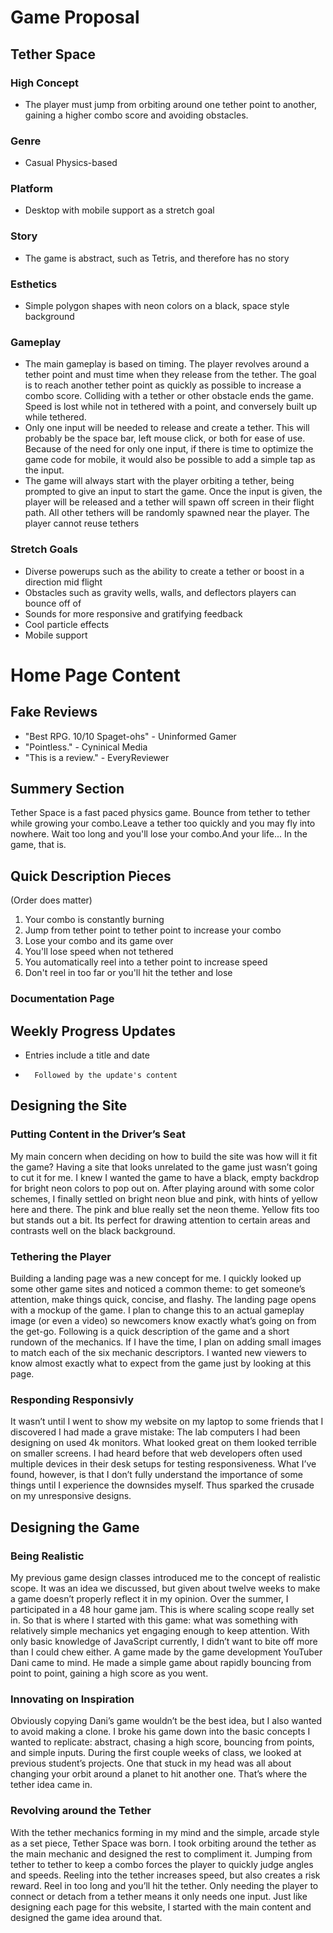 # Game Proposal

## Tether Space

### High Concept
* The player must jump from orbiting around one tether point to another, gaining a higher combo score and avoiding obstacles.

### Genre
* Casual Physics-based

### Platform
*	Desktop with mobile support as a stretch goal

### Story
*	The game is abstract, such as Tetris, and therefore has no story

### Esthetics
*	Simple polygon shapes with neon colors on a black, space style background

### Gameplay
*	The main gameplay is based on timing. The player revolves around a tether point and must time when they release from the tether. The goal is to reach another tether point as quickly as possible to increase a combo score. Colliding with a tether or other obstacle ends the game. Speed is lost while not in tethered with a point, and conversely built up while tethered.
*	Only one input will be needed to release and create a tether. This will probably be the space bar, left mouse click, or both for ease of use. Because of the need for only one input, if there is time to optimize the game code for mobile, it would also be possible to add a simple tap as the input.
*	The game will always start with the player orbiting a tether, being prompted to give an input to start the game. Once the input is given, the player will be released and a tether will spawn off screen in their flight path. All other tethers will be randomly spawned near the player. The player cannot reuse tethers

### Stretch Goals
*	Diverse powerups such as the ability to create a tether or boost in a direction mid flight
*	Obstacles such as gravity wells, walls, and deflectors players can bounce off of
*	Sounds for more responsive and gratifying feedback
*	Cool particle effects
*	Mobile support


# Home Page Content

## Fake Reviews

* "Best RPG. 10/10 Spaget-ohs" - Uninformed Gamer
* "Pointless." - Cyninical Media
* "This is a review." - EveryReviewer

## Summery Section

Tether Space is a fast paced physics game. Bounce from tether to tether while growing your combo.Leave a tether too quickly and you may fly into nowhere. Wait too long and you'll lose your combo.And your life... In the game, that is.

## Quick Description Pieces
(Order does matter)

1. Your combo is constantly burning
2. Jump from tether point to tether point to increase your combo
3. Lose your combo and its game over
4. You'll lose speed when not tethered
5. You automatically reel into a tether point to increase speed
6. Don't reel in too far or you'll hit the tether and lose

### Documentation Page

## Weekly Progress Updates

* Entries include a title and date
*       Followed by the update's content

## Designing the Site

### Putting Content in the Driver’s Seat

My main concern when deciding on how to build the site was how will it fit the game? Having a site that looks unrelated to the game just wasn’t going to cut it for me. I knew I wanted the game to have a black, empty backdrop for bright neon colors to pop out on. After playing around with some color schemes, I finally settled on bright neon blue and pink, with hints of yellow here and there. The pink and blue really set the neon theme. Yellow fits too but stands out a bit. Its perfect for drawing attention to certain areas and contrasts well on the black background.

### Tethering the Player

Building a landing page was a new concept for me. I quickly looked up some other game sites and noticed a common theme: to get someone’s attention, make things quick, concise, and flashy. The landing page opens with a mockup of the game. I plan to change this to an actual gameplay image (or even a video) so newcomers know exactly what’s going on from the get-go. Following is a quick description of the game and a short rundown of the mechanics. If I have the time, I plan on adding small images to match each of the six mechanic descriptors. I wanted new viewers to know almost exactly what to expect from the game just by looking at this page.

### Responding Responsivly

It wasn’t until I went to show my website on my laptop to some friends that I discovered I had made a grave mistake: The lab computers I had been designing on used 4k monitors. What looked great on them looked terrible on smaller screens. I had heard before that web developers often used multiple devices in their desk setups for testing responsiveness. What I’ve found, however, is that I don’t fully understand the importance of some things until I experience the downsides myself. Thus sparked the crusade on my unresponsive designs.

## Designing the Game

### Being Realistic

My previous game design classes introduced me to the concept of realistic scope. It was an idea we discussed, but given about twelve weeks to make a game doesn’t properly reflect it in my opinion. Over the summer, I participated in a 48 hour game jam. This is where scaling scope really set in. So that is where I started with this game: what was something with relatively simple mechanics yet engaging enough to keep attention. With only basic knowledge of JavaScript currently, I didn’t want to bite off more than I could chew either. A game made by the game development YouTuber Dani came to mind. He made a simple game about rapidly bouncing from point to point, gaining a high score as you went.

### Innovating on Inspiration

Obviously copying Dani’s game wouldn’t be the best idea, but I also wanted to avoid making a clone. I broke his game down into the basic concepts I wanted to replicate: abstract, chasing a high score, bouncing from points, and simple inputs. During the first couple weeks of class, we looked at previous student’s projects. One that stuck in my head was all about changing your orbit around a planet to hit another one. That’s where the tether idea came in.

### Revolving around the Tether

With the tether mechanics forming in my mind and the simple, arcade style as a set piece, Tether Space was born. I took orbiting around the tether as the main mechanic and designed the rest to compliment it. Jumping from tether to tether to keep a combo forces the player to quickly judge angles and speeds. Reeling into the tether increases speed, but also creates a risk reward. Reel in too long and you’ll hit the tether. Only needing the player to connect or detach from a tether means it only needs one input. Just like designing each page for this website, I started with the main content and designed the game idea around that.
